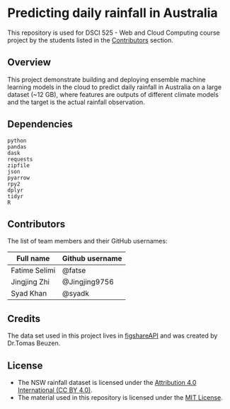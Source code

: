 # Predicting daily rainfall in Australia

This repository is used for DSCI 525 - Web and Cloud Computing course project by the students listed in the [Contributors](#Contributors) section.

## Overview

This project demonstrate building and deploying ensemble machine learning models in the cloud to predict daily rainfall in Australia on a large dataset (~12 GB), where features are outputs of different climate models and the target is the actual rainfall observation.

## Dependencies
```
python
pandas
dask
requests
zipfile
json
pyarrow
rpy2
dplyr
tidyr
R
```

## Contributors

The list of team members and their GitHub usernames:

| Full name                | Github username |
|---------------------|-----------------|
| Fatime Selimi | @fatse      |
|  Jingjing Zhi   | @Jingjing9756    |
| Syad Khan      | @syadk       |

## Credits

The data set used in this project lives in [figshareAPI](https://doi.org/10.6084/m9.figshare.14096681.v3) and was created by Dr.Tomas Beuzen.
 
## License

- The NSW rainfall dataset is licensed under the [Attribution 4.0 International (CC BY 4.0)](https://creativecommons.org/licenses/by/4.0/).
- The material used in this repository is licensed under the [MIT License](https://github.com/git/git-scm.com/blob/main/MIT-LICENSE.txt).